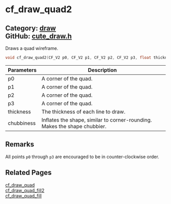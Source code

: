 [//]: # (This file is automatically generated by Cute Framework's docs parser.)
[//]: # (Do not edit this file by hand!)
[//]: # (See: https://github.com/RandyGaul/cute_framework/blob/master/samples/docs_parser.cpp)
[](../header.md ':include')

# cf_draw_quad2

Category: [draw](/api_reference?id=draw)  
GitHub: [cute_draw.h](https://github.com/RandyGaul/cute_framework/blob/master/include/cute_draw.h)  
---

Draws a quad wireframe.

```cpp
void cf_draw_quad2(CF_V2 p0, CF_V2 p1, CF_V2 p2, CF_V2 p3, float thickness, float chubbiness);
```

Parameters | Description
--- | ---
p0 | A corner of the quad.
p1 | A corner of the quad.
p2 | A corner of the quad.
p3 | A corner of the quad.
thickness | The thickness of each line to draw.
chubbiness | Inflates the shape, similar to corner-rounding. Makes the shape chubbier.

## Remarks

All points `p0` through `p3` are encouraged to be in counter-clockwise order.

## Related Pages

[cf_draw_quad](/draw/cf_draw_quad.md)  
[cf_draw_quad_fill2](/draw/cf_draw_quad_fill2.md)  
[cf_draw_quad_fill](/draw/cf_draw_quad_fill.md)  
